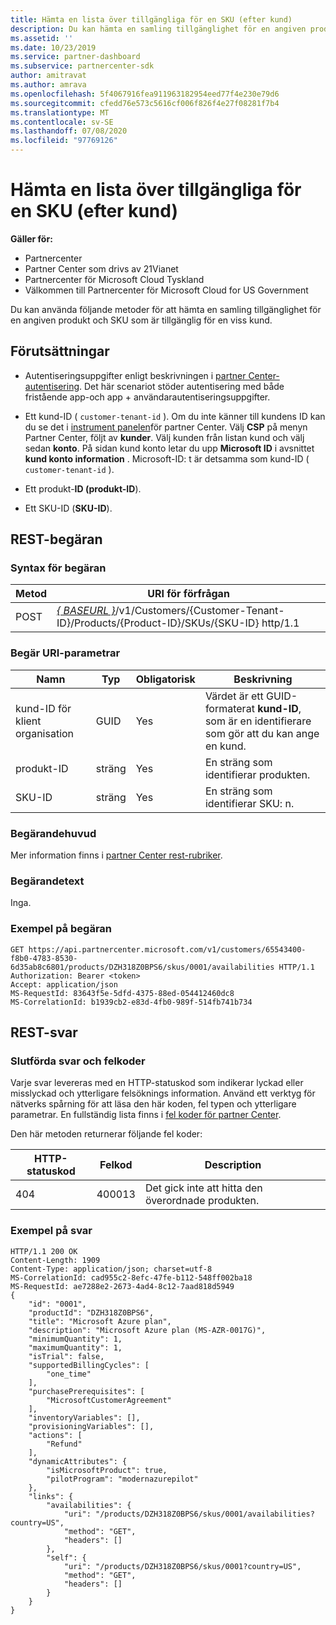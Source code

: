 ```yaml
---
title: Hämta en lista över tillgängliga för en SKU (efter kund)
description: Du kan hämta en samling tillgänglighet för en angiven produkt och SKU genom att använda kund-, produkt-och SKU-identifierare.
ms.assetid: ''
ms.date: 10/23/2019
ms.service: partner-dashboard
ms.subservice: partnercenter-sdk
author: amitravat
ms.author: amrava
ms.openlocfilehash: 5f4067916fea911963182954eed77f4e230e79d6
ms.sourcegitcommit: cfedd76e573c5616cf006f826f4e27f08281f7b4
ms.translationtype: MT
ms.contentlocale: sv-SE
ms.lasthandoff: 07/08/2020
ms.locfileid: "97769126"
---
```

# <a name="get-a-list-of-availabilities-for-a-sku-by-customer"></a>Hämta en lista över tillgängliga för en SKU (efter kund)

**Gäller för:**

- Partnercenter
- Partner Center som drivs av 21Vianet
- Partnercenter för Microsoft Cloud Tyskland
- Välkommen till Partnercenter för Microsoft Cloud for US Government

Du kan använda följande metoder för att hämta en samling tillgänglighet för en angiven produkt och SKU som är tillgänglig för en viss kund.

## <a name="prerequisites"></a>Förutsättningar

- Autentiseringsuppgifter enligt beskrivningen i [partner Center-autentisering](partner-center-authentication.md). Det här scenariot stöder autentisering med både fristående app-och app + användarautentiseringsuppgifter.

- Ett kund-ID ( `customer-tenant-id` ). Om du inte känner till kundens ID kan du se det i [instrument panelen](https://partner.microsoft.com/dashboard)för partner Center. Välj **CSP** på menyn Partner Center, följt av **kunder**. Välj kunden från listan kund och välj sedan **konto**. På sidan kund konto letar du upp **Microsoft ID** i avsnittet **kund konto information** . Microsoft-ID: t är detsamma som kund-ID ( `customer-tenant-id` ).

- Ett produkt-**ID (produkt-ID**).

- Ett SKU-ID (**SKU-ID**).

## <a name="rest-request"></a>REST-begäran

### <a name="request-syntax"></a>Syntax för begäran

| Metod | URI för förfrågan                                                                                                                 |
|--------|-----------------------------------------------------------------------------------------------------------------------------|
| POST   | [*\{ BASEURL \}*](partner-center-rest-urls.md)/v1/Customers/{Customer-Tenant-ID}/Products/{Product-ID}/SKUs/{SKU-ID} http/1.1 |

### <a name="request-uri-parameters"></a>Begär URI-parametrar

| Namn               | Typ | Obligatorisk | Beskrivning                                                                                 |
|--------------------|------|----------|---------------------------------------------------------------------------------------------|
| kund-ID för klient organisation | GUID | Yes | Värdet är ett GUID-formaterat **kund-ID**, som är en identifierare som gör att du kan ange en kund. |
| produkt-ID | sträng | Yes | En sträng som identifierar produkten. |
| SKU-ID | sträng | Yes | En sträng som identifierar SKU: n. |

### <a name="request-header"></a>Begärandehuvud

Mer information finns i [partner Center rest-rubriker](headers.md).

### <a name="request-body"></a>Begärandetext

Inga.

### <a name="request-example"></a>Exempel på begäran

```http
GET https://api.partnercenter.microsoft.com/v1/customers/65543400-f8b0-4783-8530-6d35ab8c6801/products/DZH318Z0BPS6/skus/0001/availabilities HTTP/1.1
Authorization: Bearer <token>
Accept: application/json
MS-RequestId: 83643f5e-5dfd-4375-88ed-054412460dc8
MS-CorrelationId: b1939cb2-e83d-4fb0-989f-514fb741b734
```

## <a name="rest-response"></a>REST-svar

### <a name="response-success-and-error-codes"></a>Slutförda svar och felkoder

Varje svar levereras med en HTTP-statuskod som indikerar lyckad eller misslyckad och ytterligare felsöknings information. Använd ett verktyg för nätverks spårning för att läsa den här koden, fel typen och ytterligare parametrar. En fullständig lista finns i [fel koder för partner Center](error-codes.md).

Den här metoden returnerar följande fel koder:

| HTTP-statuskod | Felkod | Description |
|------------------|------------|-------------|
| 404 | 400013 | Det gick inte att hitta den överordnade produkten. |

### <a name="response-example"></a>Exempel på svar

```http
HTTP/1.1 200 OK
Content-Length: 1909
Content-Type: application/json; charset=utf-8
MS-CorrelationId: cad955c2-8efc-47fe-b112-548ff002ba18
MS-RequestId: ae7288e2-2673-4ad4-8c12-7aad818d5949
{
    "id": "0001",
    "productId": "DZH318Z0BPS6",
    "title": "Microsoft Azure plan",
    "description": "Microsoft Azure plan (MS-AZR-0017G)",
    "minimumQuantity": 1,
    "maximumQuantity": 1,
    "isTrial": false,
    "supportedBillingCycles": [
        "one_time"
    ],
    "purchasePrerequisites": [
        "MicrosoftCustomerAgreement"
    ],
    "inventoryVariables": [],
    "provisioningVariables": [],
    "actions": [
        "Refund"
    ],
    "dynamicAttributes": {
        "isMicrosoftProduct": true,
        "pilotProgram": "modernazurepilot"
    },
    "links": {
        "availabilities": {
            "uri": "/products/DZH318Z0BPS6/skus/0001/availabilities?country=US",
            "method": "GET",
            "headers": []
        },
        "self": {
            "uri": "/products/DZH318Z0BPS6/skus/0001?country=US",
            "method": "GET",
            "headers": []
        }
    }
}
```
